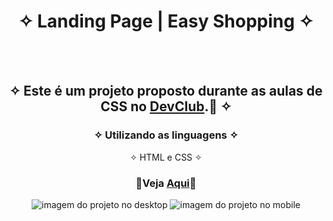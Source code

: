 <div align="center">
  
# ✧ Landing Page | Easy Shopping ✧
<br> <br>

## ✧ Este é um projeto proposto durante as aulas de CSS no <a href="https://rodolfomori.com.br/devclub/" target="_blank">DevClub</a>.🚀 ✧

### ✧ Utilizando as linguagens ✧
✧ HTML e CSS ✧
### <p>👾Veja <a href="https://deyvissonrobert.github.io/Projeto-1-Easy-Shopping/">Aqui</a>👾</p>

<div align="center" display="inline-block">
<img  alt="imagem do projeto no desktop" src="https://github.com/DeyvissonRobert/Projeto-1-Easy-Shopping/blob/main/assets/Desktop%20Easy%20Shop.jpg">
<img alt="imagem do projeto no mobile" src="https://github.com/DeyvissonRobert/Projeto-1-Easy-Shopping/blob/main/assets/mobile%20Easy%20Shop.jpg">
</div>

<!--
O projeto realizado no Dev Club proporcionou uma oportunidade valiosa para aprofundar o entendimento em HTML e CSS. Ao estruturar o conteúdo, pude aprender sobre a importância da semântica e da organização do código, o que torna o desenvolvimento web mais eficiente e acessível. Além disso, a ênfase na estilização permitiu explorar diferentes técnicas de design, melhorando a estética e a usabilidade da página.
A implementação de responsividade, utilizando Media queries, foi um aspecto crucial que ampliou meus conhecimentos sobre como criar layouts que funcionam bem em uma variedade de dispositivos, desde desktops até smartphones. Essa prática não apenas enriqueceu minhas habilidades técnicas, mas também me fez compreender a relevância de uma abordagem centrada no usuário no desenvolvimento web, garantindo que o conteúdo permaneça acessível e atraente em qualquer contexto. Com isso, me sinto mais preparado para enfrentar desafios futuros na área de design e desenvolvimento front-end.
 -->
